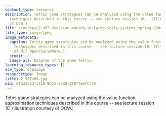 ```yaml
---
content_type: resource
description: Tetris game strategies can be analyzed using the value function approximation
  techniques described in this course -- see lecture session 10.  (Illustration courtesy
  of OCW.)
file: /courses/2-997-decision-making-in-large-scale-systems-spring-2004/efa3a05337188bb5a7202f87fe6fcf79_2-997s04.jpg
file_type: image/jpeg
image_metadata:
  caption: Tetris game strategies can be analyzed using the value function approximation
    techniques described in this course -- see lecture session 10. (Illustration courtesy
    of MIT OpenCourseWare.)
  credit: ''
  image-alt: Diagram of the game Tetris.
learning_resource_types: []
ocw_type: OCWImage
resourcetype: Image
title: 2-997s04.jpg
uid: efa3a053-3718-8bb5-a720-2f87fe6fcf79
---
```

Tetris game strategies can be analyzed using the value function approximation techniques described in this course -- see lecture session 10.  (Illustration courtesy of OCW.)

